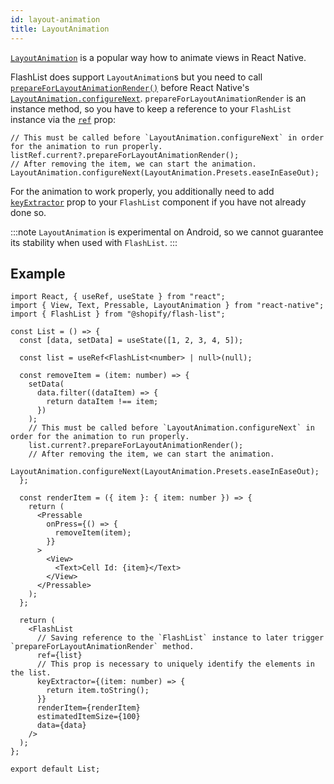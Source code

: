 ```yaml
---
id: layout-animation
title: LayoutAnimation
---
```


[`LayoutAnimation`](https://reactnative.dev/docs/layoutanimation) is a popular way how to animate views in React Native.

FlashList does support `LayoutAnimation`s but you need to call [`prepareForLayoutAnimationRender()`](../fundamentals/usage.md#prepareforlayoutanimationrender) before React Native's [`LayoutAnimation.configureNext`](https://reactnative.dev/docs/layoutanimation#configurenext). `prepareForLayoutAnimationRender` is an instance method, so you have to keep a reference to your `FlashList` instance via the [`ref`](https://reactjs.org/docs/refs-and-the-dom.html) prop:

```tsx
// This must be called before `LayoutAnimation.configureNext` in order for the animation to run properly.
listRef.current?.prepareForLayoutAnimationRender();
// After removing the item, we can start the animation.
LayoutAnimation.configureNext(LayoutAnimation.Presets.easeInEaseOut);
```

For the animation to work properly, you additionally need to add [`keyExtractor`](../fundamentals/usage.md#keyextractor) prop to your `FlashList` component if you have not already done so.

:::note
`LayoutAnimation` is experimental on Android, so we cannot guarantee its stability when used with `FlashList`.
:::

## Example

```tsx
import React, { useRef, useState } from "react";
import { View, Text, Pressable, LayoutAnimation } from "react-native";
import { FlashList } from "@shopify/flash-list";

const List = () => {
  const [data, setData] = useState([1, 2, 3, 4, 5]);

  const list = useRef<FlashList<number> | null>(null);

  const removeItem = (item: number) => {
    setData(
      data.filter((dataItem) => {
        return dataItem !== item;
      })
    );
    // This must be called before `LayoutAnimation.configureNext` in order for the animation to run properly.
    list.current?.prepareForLayoutAnimationRender();
    // After removing the item, we can start the animation.
    LayoutAnimation.configureNext(LayoutAnimation.Presets.easeInEaseOut);
  };

  const renderItem = ({ item }: { item: number }) => {
    return (
      <Pressable
        onPress={() => {
          removeItem(item);
        }}
      >
        <View>
          <Text>Cell Id: {item}</Text>
        </View>
      </Pressable>
    );
  };

  return (
    <FlashList
      // Saving reference to the `FlashList` instance to later trigger `prepareForLayoutAnimationRender` method.
      ref={list}
      // This prop is necessary to uniquely identify the elements in the list.
      keyExtractor={(item: number) => {
        return item.toString();
      }}
      renderItem={renderItem}
      estimatedItemSize={100}
      data={data}
    />
  );
};

export default List;
```
